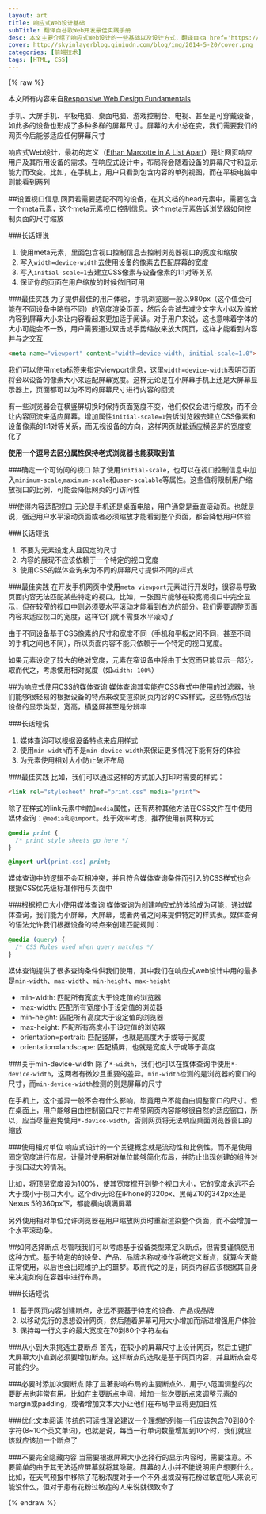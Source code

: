 ```yaml
---
layout: art
title: 响应式Web设计基础
subTitle: 翻译自谷歌Web开发最佳实践手册
desc: 本文主要介绍了响应式Web设计的一些基础以及设计方式，翻译自<a href='https://developers.google.com/web/fundamentals/documentation/multi-device-layouts/rwd-fundamentals/' title='谷歌 Web 开发最佳实践手册'>Google Web Fundamentals</a>
cover: http://skyinlayerblog.qiniudn.com/blog/img/2014-5-20/cover.png
categories: [前端技术]
tags: [HTML, CSS]
---
```

{% raw %}

本文所有内容来自[Responsive Web Design Fundamentals](https://developers.google.com/web/fundamentals/documentation/multi-device-layouts/rwd-fundamentals/)

手机、大屏手机、平板电脑、桌面电脑、游戏控制台、电视、甚至是可穿戴设备，如此多的设备也形成了多种多样的屏幕尺寸。屏幕的大小总在变，我们需要我们的网页今后能够适应任何屏幕尺寸

响应式Web设计，最初的定义（[Ethan Marcotte in A List Apart](http://alistapart.com/article/responsive-web-design/)）是让网页响应用户及其所用设备的需求。在响应式设计中，布局将会随着设备的屏幕尺寸和显示能力而改变。比如，在手机上，用户只看到包含内容的单列视图，而在平板电脑中则能看到两列

##设置视口信息
网页若需要适配不同的设备，在其文档的head元素中，需要包含一个meta元素，这个meta元素视口控制信息。这个meta元素告诉浏览器如何控制页面的尺寸缩放

###长话短说
1. 使用meta元素，里面包含视口控制信息去控制浏览器视口的宽度和缩放
2. 写入`width=device-width`去使用设备的像素去匹配屏幕的宽度
3. 写入`initial-scale=1`去建立CSS像素与设备像素的1:1对等关系
4. 保证你的页面在用户缩放的时候依旧可用

###最佳实践
为了提供最佳的用户体验，手机浏览器一般以980px（这个值会可能在不同设备中略有不同）的宽度渲染页面，然后会尝试去减少文字大小以及缩放内容到屏幕大小来让内容看起来更加适于阅读。对于用户来说，这也意味着字体的大小可能会不一致，用户需要通过双击或手势缩放来放大网页，这样才能看到内容并与之交互

```html
<meta name="viewport" content="width=device-width, initial-scale=1.0">
```
我们可以使用meta标签来指定viewport信息，这里`width=device-width`表明页面将会以设备的像素大小来适配屏幕宽度。这样无论是在小屏幕手机上还是大屏幕显示器上，页面都可以为不同的屏幕尺寸进行内容的回流

有一些浏览器会在横竖屏切换时保持页面宽度不变，他们仅仅会进行缩放，而不会让内容回流来适应屏幕。增加属性`initial-scale=1`告诉浏览器去建立CSS像素和设备像素的1:1对等关系，而无视设备的方向，这样网页就能适应横竖屏的宽度变化了

**使用一个逗号去区分属性保持老式浏览器也能获取到值**

###确定一个可访问的视口
除了使用`initial-scale`，也可以在视口控制信息中加入`minimum-scale`,`maximum-scale`和`user-scalable`等属性。这些值将限制用户缩放视口的比例，可能会降低网页的可访问性

##使得内容适配视口
无论是手机还是桌面电脑，用户通常是垂直滚动页。也就是说，强迫用户水平滚动页面或者必须缩放才能看到整个页面，都会降低用户体验

###长话短说
1. 不要为元素设定大且固定的尺寸
2. 内容的展现不应该依赖于一个特定的视口宽度
3. 使用CSS的媒体查询来为不同的屏幕尺寸提供不同的样式

###最佳实践
在开发手机网页中使用`meta viewport`元素进行开发时，很容易导致页面内容无法匹配某些特定的视口。比如，一张图片能够在较宽呃视口中完全显示，但在较窄的视口中则必须要水平滚动才能看到右边的部分。我们需要调整页面内容来适应视口的宽度，这样它们就不需要水平滚动了

由于不同设备基于CSS像素的尺寸和宽度不同（手机和平板之间不同，甚至不同的手机之间也不同），所以页面内容不能只依赖于一个特定的视口宽度。

如果元素设定了较大的绝对宽度，元素在窄设备中将由于太宽而只能显示一部分。取而代之，考虑使用相对宽度（如`width: 100%`）

##为响应式使用CSS的媒体查询
媒体查询其实能在CSS样式中使用的过滤器，他们能够很轻易的根据设备的特点来改变渲染网页内容的CSS样式，这些特点包括设备的显示类型，宽高，横竖屏甚至是分辨率

###长话短说
1. 媒体查询可以根据设备特点来应用样式
2. 使用`min-width`而不是`min-device-width`来保证更多情况下能有好的体验
3. 为元素使用相对大小防止破坏布局

###最佳实践
比如，我们可以通过这样的方式加入打印时需要的样式：
```html
<link rel="stylesheet" href="print.css" media="print">
```

除了在样式的link元素中增加`media`属性，还有两种其他方法在CSS文件在中使用媒体查询：`@media`和`@import`。处于效率考虑，推荐使用前两种方式

```css
@media print {
  /* print style sheets go here */
}

@import url(print.css) print;
```

媒体查询中的逻辑不会互相冲突，并且符合媒体查询条件而引入的CSS样式也会根据CSS优先级标准作用与页面中

###根据视口大小使用媒体查询
媒体查询为创建响应式的体验成为可能，通过媒体查询，我们能为小屏幕，大屏幕，或者两者之间来提供特定的样式表。媒体查询的语法允许我们根据设备的特点来创建匹配规则：
```css
@media (query) {
  /* CSS Rules used when query matches */
}
```

媒体查询提供了很多查询条件供我们使用，其中我们在响应式web设计中用的最多是`min-width`、`max-width`、`min-height`、`max-height`


* min-width: 匹配所有宽度大于设定值的浏览器
* max-width: 匹配所有宽度小于设定值的浏览器
* min-height: 匹配所有高度大于设定值的浏览器
* max-height: 匹配所有高度小于设定值的浏览器
* orientation=portrait: 匹配竖屏，也就是高度大于或等于宽度
* orientation=landscape: 匹配横屏，也就是宽度大于或等于高度

###关于min\-device\-width
除了`*-width`，我们也可以在媒体查询中使用`*-device-width`，这两者有微妙且重要的差异。`min-width`检测的是浏览器的窗口的尺寸，而`min-device-width`检测的则是屏幕的尺寸

在手机上，这个差异一般不会有什么影响，毕竟用户不能自由调整窗口的尺寸。但在桌面上，用户能够自由控制窗口尺寸并希望网页内容能够很自然的适应窗口，所以，应当尽量避免使用`*-device-width`，否则网页将无法响应桌面浏览器窗口的缩放

###使用相对单位
响应式设计的一个关键概念就是流动性和比例性，而不是使用固定宽度进行布局。计量时使用相对单位能够简化布局，并防止出现创建的组件对于视口过大的情况。

比如，将顶层宽度设为100%，使其宽度撑开到整个视口大小，它的宽度永远不会大于或小于视口大小。这个div无论在iPhone的320px、黑莓Z10的342px还是Nexus 5的360px下，都能横向填满屏幕

另外使用相对单位允许浏览器在用户缩放网页时重新渲染整个页面，而不会增加一个水平滚动条。

##如何选择断点
尽管哦我们可以考虑基于设备类型来定义断点，但需要谨慎使用这种方式。基于特定的的设备、产品、品牌名称或操作系统定义断点，就算今天能正常使用，以后也会出现维护上的噩梦。取而代之的是，网页内容应该根据其自身来决定如何在容器中进行布局。

###长话短说
1. 基于网页内容创建断点，永远不要基于特定的设备、产品或品牌
2. 以移动先行的思想设计网页，然后随着屏幕可用大小增加而渐进增强用户体验
3. 保持每一行文字的最大宽度在70到80个字符左右

###从小到大来挑选主要断点
首先，在较小的屏幕尺寸上设计网页，然后主键扩大屏幕大小直到必须要增加断点。这样断点的选取是基于网页内容，并且断点会尽可能的少。

###必要时添加次要断点
除了显著影响布局的主要断点外，用于小范围调整的次要断点也非常有用。比如在主要断点中间，增加一些次要断点来调整元素的margin或padding，或者增加文本大小让他们在布局中显得更加自然

###优化文本阅读
传统的可读性理论建议一个理想的列每一行应该包含70到80个字符(8~10个英文单词)，也就是说，每当一行单词数量增加到10个时，我们就应该就应该加一个断点了

###不要完全隐藏内容
当需要根据屏幕大小选择行的显示内容时，需要注意。不要简单的由于其无法适应屏幕就将其隐藏。屏幕的大小并不能说明用户想要什么。比如，在天气预报中移除了花粉浓度对于一个不外出或没有花粉过敏症呃人来说可能没什么，但对于患有花粉过敏症的人来说就很致命了

{% endraw %}
